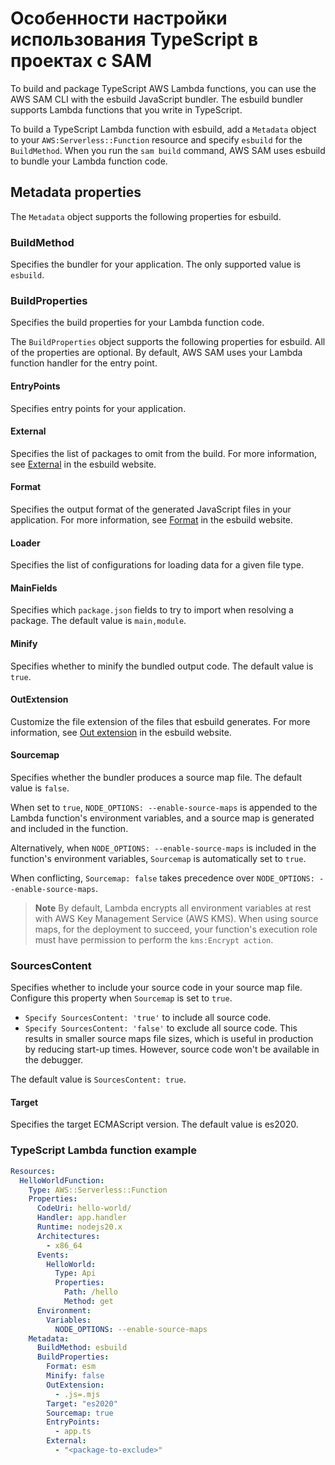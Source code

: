 # Особенности настройки использования TypeScript в проектах с SAM

To build and package TypeScript AWS Lambda functions, you can use the AWS SAM CLI with the esbuild JavaScript bundler. 
The esbuild bundler supports Lambda functions that you write in TypeScript.

To build a TypeScript Lambda function with esbuild, add a `Metadata` object to your `AWS:Serverless::Function` resource 
and specify `esbuild` for the `BuildMethod`. When you run the `sam build` command, AWS SAM uses esbuild to bundle your 
Lambda function code.

## Metadata properties

The `Metadata` object supports the following properties for esbuild.

### BuildMethod

Specifies the bundler for your application. The only supported value is `esbuild`.

### BuildProperties

Specifies the build properties for your Lambda function code.

The `BuildProperties` object supports the following properties for esbuild. 
All of the properties are optional. By default, AWS SAM uses your Lambda function handler for the entry point.

#### EntryPoints
Specifies entry points for your application.

#### External
Specifies the list of packages to omit from the build. For more information, see [External](https://esbuild.github.io/api/#external) in the esbuild website.

#### Format
Specifies the output format of the generated JavaScript files in your application. For more information, see [Format](https://esbuild.github.io/api/#format) in the esbuild website.

#### Loader
Specifies the list of configurations for loading data for a given file type.

#### MainFields
Specifies which `package.json` fields to try to import when resolving a package. The default value is `main,module`.

#### Minify
Specifies whether to minify the bundled output code. The default value is `true`.

#### OutExtension
Customize the file extension of the files that esbuild generates. For more information, see [Out extension](https://esbuild.github.io/api/#out-extension) in the esbuild website.

#### Sourcemap
Specifies whether the bundler produces a source map file. The default value is `false`.

When set to `true`, `NODE_OPTIONS: --enable-source-maps` is appended to the Lambda function's environment variables, and a source map is generated and included in the function.

Alternatively, when `NODE_OPTIONS: --enable-source-maps` is included in the function's environment variables, `Sourcemap` is automatically set to `true`.

When conflicting, `Sourcemap: false` takes precedence over `NODE_OPTIONS: --enable-source-maps`.

> **Note**
> By default, Lambda encrypts all environment variables at rest with AWS Key Management Service (AWS KMS). 
> When using source maps, for the deployment to succeed, your function's execution role must have permission to 
> perform the `kms:Encrypt action`.

### SourcesContent

Specifies whether to include your source code in your source map file. Configure this property when `Sourcemap` is set to `true`.

* `Specify SourcesContent: 'true'` to include all source code.
* `Specify SourcesContent: 'false'` to exclude all source code. This results in smaller source maps file sizes, which is 
useful in production by reducing start-up times. However, source code won't be available in the debugger.

The default value is `SourcesContent: true`.

#### Target

Specifies the target ECMAScript version. The default value is es2020.

### TypeScript Lambda function example

```yaml
Resources:
  HelloWorldFunction:
    Type: AWS::Serverless::Function
    Properties:
      CodeUri: hello-world/
      Handler: app.handler
      Runtime: nodejs20.x
      Architectures:
        - x86_64
      Events:
        HelloWorld:
          Type: Api 
          Properties:
            Path: /hello
            Method: get
      Environment:
        Variables:
          NODE_OPTIONS: --enable-source-maps
    Metadata:
      BuildMethod: esbuild
      BuildProperties:
        Format: esm
        Minify: false
        OutExtension:
          - .js=.mjs
        Target: "es2020"
        Sourcemap: true
        EntryPoints: 
          - app.ts
        External:
          - "<package-to-exclude>"
```

